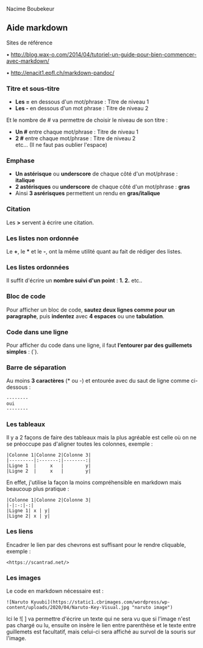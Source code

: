 Nacime Boubekeur

## Aide markdown ##

Sites de référence

• http://blog.wax-o.com/2014/04/tutoriel-un-guide-pour-bien-commencer-avec-markdown/

• http://enacit1.epfl.ch/markdown-pandoc/

 ### Titre et sous-titre ###

- **Les =** en dessous d'un mot/phrase : Titre de niveau 1
- **Les -** en dessous d'un mot phrase : Titre de niveau 2

Et le nombre de # va permettre de choisir le niveau de son titre :
- **Un #** entre chaque mot/phrase : Titre de niveau 1
- **2 #** entre chaque mot/phrase : Titre de niveau 2  
etc... (Il ne faut pas oublier l'espace)

### Emphase ###

- **Un astérisque** ou **underscore** de chaque côté d'un mot/phrase : **italique**
- **2 astérisques** ou **underscore** de chaque côté d'un mot/phrase : **gras**
- Ainsi **3 asrérisques** permettent un rendu en **gras/italique**

### Citation ###

Les **>** servent à écrire une citation.

### Les listes non ordonnée ###

Le **+**, le __*__ et le **-**, ont la même utilité quant au fait de rédiger des listes.

### Les listes ordonnées ###

Il suffit d'écrire un **nombre suivi d'un point** : **1. 2.** etc..

### Bloc de code ###

Pour afficher un bloc de code, **sautez deux lignes comme pour un paragraphe**, puis **indentez** avec **4 espaces** ou une **tabulation**.

### Code dans une ligne ###

Pour afficher du code dans une ligne, il faut **l’entourer par des guillemets simples** : (`).

### Barre de séparation ###

Au moins **3 caractères** (* ou -) et entourée avec du saut de ligne comme ci-dessous :

    --------
    oui
    --------

### Les tableaux ###

Il y a 2 façons de faire des tableaux mais la plus agréable est celle où on ne se préoccupe pas d'aligner toutes les colonnes, exemple :  

    |Colonne 1|Colonne 2|Colonne 3|
    |---------|:-------:|--------:|
    |Ligne 1  |     x   |        y|
    |Ligne 2  |     x   |        y|

En effet, j'utilise la façon la moins compréhensible en markdown mais beaucoup plus pratique :  

    |Colonne 1|Colonne 2|Colonne 3|
    |-|:-:|-:|
    |Ligne 1| x | y|
    |Ligne 2| x | y|

### Les liens ###

Encadrer le lien par des chevrons est suffisant pour le rendre cliquable, exemple :  

    <https://scantrad.net/>

### Les images ###

Le code en markdown nécessaire est :  

    ![Naruto Kyuubi](https://static1.cbrimages.com/wordpress/wp-content/uploads/2020/04/Naruto-Key-Visual.jpg "naruto image")

Ici le ![ ] va permettre d'écrire un texte qui ne sera vu que si l'image n'est pas chargé ou lu, ensuite on insère le lien entre parenthèse et le texte entre guillemets est facultatif, mais celui-ci sera affiché au survol de la souris sur l'image.
